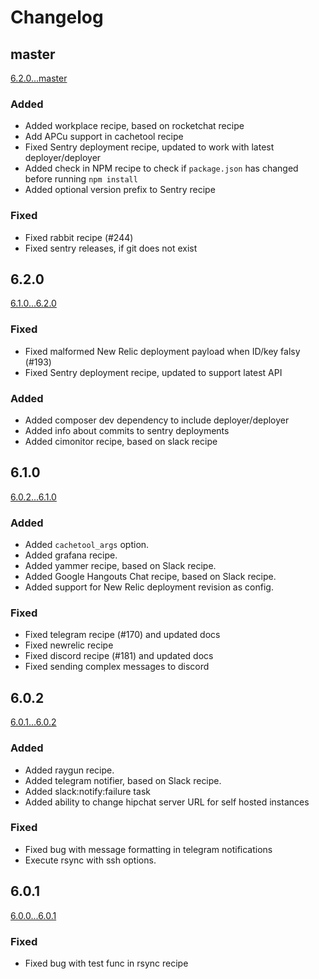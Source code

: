 # Changelog


## master
[6.2.0...master](https://github.com/deployphp/recipes/compare/6.2.0...master)

### Added
- Added workplace recipe, based on rocketchat recipe
- Add APCu support in cachetool recipe
- Fixed Sentry deployment recipe, updated to work with latest deployer/deployer
- Added check in NPM recipe to check if `package.json` has changed before running `npm install`
- Added optional version prefix to Sentry recipe

### Fixed
- Fixed rabbit recipe (#244)
- Fixed sentry releases, if git does not exist

## 6.2.0
[6.1.0...6.2.0](https://github.com/deployphp/recipes/compare/6.1.0...6.2.0)

### Fixed
- Fixed malformed New Relic deployment payload when ID/key falsy (#193)
- Fixed Sentry deployment recipe, updated to support latest API

### Added
- Added composer dev dependency to include deployer/deployer
- Added info about commits to sentry deployments
- Added cimonitor recipe, based on slack recipe

## 6.1.0
[6.0.2...6.1.0](https://github.com/deployphp/recipes/compare/6.0.2...6.1.0)

### Added
- Added `cachetool_args` option.
- Added grafana recipe.
- Added yammer recipe, based on Slack recipe.
- Added Google Hangouts Chat recipe, based on Slack recipe.
- Added support for New Relic deployment revision as config.

### Fixed
- Fixed telegram recipe (#170) and updated docs
- Fixed newrelic recipe
- Fixed discord recipe (#181) and updated docs
- Fixed sending complex messages to discord

## 6.0.2
[6.0.1...6.0.2](https://github.com/deployphp/recipes/compare/6.0.1...6.0.2)

### Added
- Added raygun recipe.
- Added telegram notifier, based on Slack recipe.
- Added slack:notify:failure task
- Added ability to change hipchat server URL for self hosted instances

### Fixed
- Fixed bug with message formatting in telegram notifications
- Execute rsync with ssh options.

## 6.0.1
[6.0.0...6.0.1](https://github.com/deployphp/recipes/compare/6.0.0...6.0.1)

### Fixed
- Fixed bug with test func in rsync recipe
